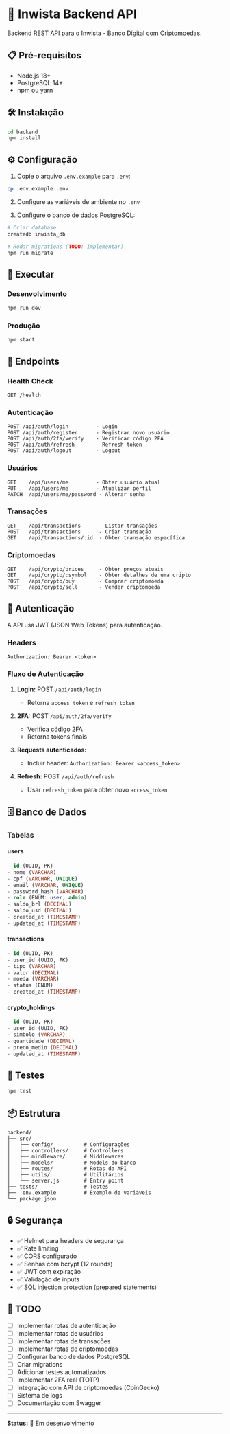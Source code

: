 # 🚀 Inwista Backend API

Backend REST API para o Inwista - Banco Digital com Criptomoedas.

## 📋 Pré-requisitos

- Node.js 18+
- PostgreSQL 14+
- npm ou yarn

## 🛠️ Instalação

```bash
cd backend
npm install
```

## ⚙️ Configuração

1. Copie o arquivo `.env.example` para `.env`:
```bash
cp .env.example .env
```

2. Configure as variáveis de ambiente no `.env`

3. Configure o banco de dados PostgreSQL:
```bash
# Criar database
createdb inwista_db

# Rodar migrations (TODO: implementar)
npm run migrate
```

## 🚀 Executar

### Desenvolvimento
```bash
npm run dev
```

### Produção
```bash
npm start
```

## 📡 Endpoints

### Health Check
```
GET /health
```

### Autenticação
```
POST /api/auth/login         - Login
POST /api/auth/register      - Registrar novo usuário
POST /api/auth/2fa/verify    - Verificar código 2FA
POST /api/auth/refresh       - Refresh token
POST /api/auth/logout        - Logout
```

### Usuários
```
GET    /api/users/me         - Obter usuário atual
PUT    /api/users/me         - Atualizar perfil
PATCH  /api/users/me/password - Alterar senha
```

### Transações
```
GET    /api/transactions      - Listar transações
POST   /api/transactions      - Criar transação
GET    /api/transactions/:id  - Obter transação específica
```

### Criptomoedas
```
GET    /api/crypto/prices     - Obter preços atuais
GET    /api/crypto/:symbol    - Obter detalhes de uma cripto
POST   /api/crypto/buy        - Comprar criptomoeda
POST   /api/crypto/sell       - Vender criptomoeda
```

## 🔐 Autenticação

A API usa JWT (JSON Web Tokens) para autenticação.

### Headers
```
Authorization: Bearer <token>
```

### Fluxo de Autenticação

1. **Login:** POST `/api/auth/login`
   - Retorna `access_token` e `refresh_token`

2. **2FA:** POST `/api/auth/2fa/verify`
   - Verifica código 2FA
   - Retorna tokens finais

3. **Requests autenticados:**
   - Incluir header: `Authorization: Bearer <access_token>`

4. **Refresh:** POST `/api/auth/refresh`
   - Usar `refresh_token` para obter novo `access_token`

## 🗄️ Banco de Dados

### Tabelas

#### users
```sql
- id (UUID, PK)
- nome (VARCHAR)
- cpf (VARCHAR, UNIQUE)
- email (VARCHAR, UNIQUE)
- password_hash (VARCHAR)
- role (ENUM: user, admin)
- saldo_brl (DECIMAL)
- saldo_usd (DECIMAL)
- created_at (TIMESTAMP)
- updated_at (TIMESTAMP)
```

#### transactions
```sql
- id (UUID, PK)
- user_id (UUID, FK)
- tipo (VARCHAR)
- valor (DECIMAL)
- moeda (VARCHAR)
- status (ENUM)
- created_at (TIMESTAMP)
```

#### crypto_holdings
```sql
- id (UUID, PK)
- user_id (UUID, FK)
- simbolo (VARCHAR)
- quantidade (DECIMAL)
- preco_medio (DECIMAL)
- updated_at (TIMESTAMP)
```

## 🧪 Testes

```bash
npm test
```

## 📦 Estrutura

```
backend/
├── src/
│   ├── config/          # Configurações
│   ├── controllers/     # Controllers
│   ├── middleware/      # Middlewares
│   ├── models/          # Models do banco
│   ├── routes/          # Rotas da API
│   ├── utils/           # Utilitários
│   └── server.js        # Entry point
├── tests/               # Testes
├── .env.example         # Exemplo de variáveis
└── package.json
```

## 🔒 Segurança

- ✅ Helmet para headers de segurança
- ✅ Rate limiting
- ✅ CORS configurado
- ✅ Senhas com bcrypt (12 rounds)
- ✅ JWT com expiração
- ✅ Validação de inputs
- ✅ SQL injection protection (prepared statements)

## 📝 TODO

- [ ] Implementar rotas de autenticação
- [ ] Implementar rotas de usuários
- [ ] Implementar rotas de transações
- [ ] Implementar rotas de criptomoedas
- [ ] Configurar banco de dados PostgreSQL
- [ ] Criar migrations
- [ ] Adicionar testes automatizados
- [ ] Implementar 2FA real (TOTP)
- [ ] Integração com API de criptomoedas (CoinGecko)
- [ ] Sistema de logs
- [ ] Documentação com Swagger

---

**Status:** 🚧 Em desenvolvimento
